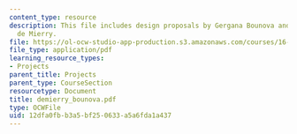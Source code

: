 ```yaml
---
content_type: resource
description: This file includes design proposals by Gergana Bounova and Timoth?ee
  de Mierry.
file: https://ol-ocw-studio-app-production.s3.amazonaws.com/courses/16-622-experimental-projects-ii-fall-2003/12dfa0fbb3a5bf250633a5a6fda1a437_demierry_bounova.pdf
file_type: application/pdf
learning_resource_types:
- Projects
parent_title: Projects
parent_type: CourseSection
resourcetype: Document
title: demierry_bounova.pdf
type: OCWFile
uid: 12dfa0fb-b3a5-bf25-0633-a5a6fda1a437
---
```

